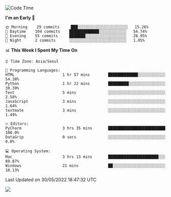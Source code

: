  <!--START_SECTION:waka-->
![Code Time](http://img.shields.io/badge/Code%20Time-216%20hrs%2022%20mins-blue)

**I'm an Early 🐤** 

```text
🌞 Morning    29 commits     ███░░░░░░░░░░░░░░░░░░░░░░   15.26% 
🌆 Daytime    104 commits    █████████████░░░░░░░░░░░░   54.74% 
🌃 Evening    55 commits     ███████░░░░░░░░░░░░░░░░░░   28.95% 
🌙 Night      2 commits      ░░░░░░░░░░░░░░░░░░░░░░░░░   1.05%

```


📊 **This Week I Spent My Time On** 

```text
⌚︎ Time Zone: Asia/Seoul

💬 Programming Languages: 
HTML                     1 hr 57 mins        █████████████░░░░░░░░░░░░   54.38% 
Python                   1 hr 22 mins        █████████░░░░░░░░░░░░░░░░   38.39% 
Text                     5 mins              ░░░░░░░░░░░░░░░░░░░░░░░░░   2.58% 
JavaScript               3 mins              ░░░░░░░░░░░░░░░░░░░░░░░░░   1.64% 
textmate                 3 mins              ░░░░░░░░░░░░░░░░░░░░░░░░░   1.49%

🔥 Editors: 
PyCharm                  3 hrs 35 mins       █████████████████████████   100.0% 
DataGrip                 0 secs              ░░░░░░░░░░░░░░░░░░░░░░░░░   0.0%

💻 Operating System: 
Mac                      3 hrs 13 mins       ██████████████████████░░░   89.87% 
Windows                  21 mins             ██░░░░░░░░░░░░░░░░░░░░░░░   10.13%

```


 Last Updated on 30/05/2022 18:47:32 UTC
<!--END_SECTION:waka-->

<a href="https://opgc.me/#/users/tnlvof" target="_blank"><img src="https://api.opgc.me/githubs/users/tnlvof/tag/?theme=basic" /></a>
